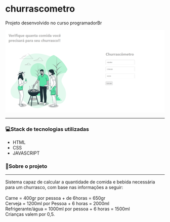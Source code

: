 # churrascometro

<p style="text-align:"center">Projeto desenvolvido no curso programadorBr</p>

![alt text](https://github.com/leandroleonardo/churrascometro/blob/main/img/photo.PNG)

<hr>

<h3>💻Stack de tecnologias utilizadas</h3>

<ul>
    <li>HTML</li>
    <li>CSS</li>
    <li>JAVASCRIPT</li>
</ul>

<h3>📗Sobre o projeto</h3>
<hr>
<p>

Sistema capaz de calcular a quantidade de comida e bebida necessária para um churrasco,
com base nas informações a seguir: 
<br><br>
Carne = 400gr por pessoa + de 6horas = 650gr <br>
Cerveja = 1200ml por Pessoa + 6 horas = 2000ml <br>
Refrigerante/água = 1000ml por pessoa + 6 horas = 1500ml <br>
Crianças valem por 0,5.

</p>
